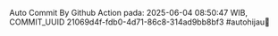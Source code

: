 Auto Commit By Github Action pada: 2025-06-04 08:50:47 WIB, COMMIT_UUID 21069d4f-fdb0-4d71-86c8-314ad9bb8bf3 #autohijau🗿

